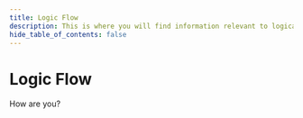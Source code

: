 ```yaml
---
title: Logic Flow
description: This is where you will find information relevant to logical flows.
hide_table_of_contents: false
---
```


# Logic Flow

How are you?
